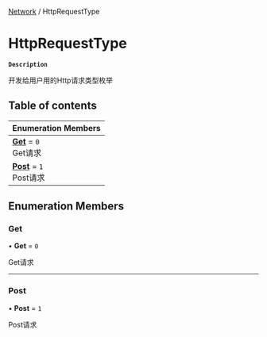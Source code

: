[Network](../modules/Network.Network.md) / HttpRequestType

# HttpRequestType <Badge type="tip" text="Enumeration" /> <Score text="HttpRequestType" />

**`Description`**

开发给用户用的Http请求类型枚举

## Table of contents

| Enumeration Members |
| :-----|
| **[Get](Network.HttpRequestType.md#get)** = ``0`` <br> Get请求|
| **[Post](Network.HttpRequestType.md#post)** = ``1`` <br> Post请求|

## Enumeration Members

### Get <Score text="Get" /> 

• **Get** = ``0``

Get请求

___

### Post <Score text="Post" /> 

• **Post** = ``1``

Post请求

